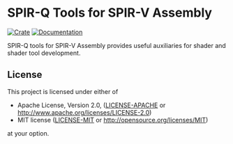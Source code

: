 # SPIR-Q Tools for SPIR-V Assembly

[![Crate](https://img.shields.io/crates/v/spirq-spvasm)](https://crates.io/crates/spirq-spvasm)
[![Documentation](https://docs.rs/spirq-spvasm/badge.svg)](https://docs.rs/spirq-spvasm)

SPIR-Q tools for SPIR-V Assembly provides useful auxiliaries for shader and shader tool development.

## License

This project is licensed under either of

* Apache License, Version 2.0, ([LICENSE-APACHE](LICENSE-APACHE) or http://www.apache.org/licenses/LICENSE-2.0)
* MIT license ([LICENSE-MIT](LICENSE-MIT) or http://opensource.org/licenses/MIT)

at your option.

